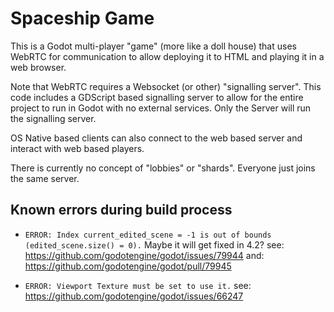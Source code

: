 # Spaceship Game

This is a Godot multi-player "game" (more like a doll house) that uses WebRTC for communication to allow deploying it to HTML and playing it in a web browser.

Note that WebRTC requires a Websocket (or other) "signalling server". This code includes a GDScript based signalling server to allow for the entire project to run in Godot with no external services. Only the Server will run the signalling server.

OS Native based clients can also connect to the web based server and interact with web based players.

There is currently no concept of "lobbies" or "shards". Everyone just joins the same server.

## Known errors during build process
 - `ERROR: Index current_edited_scene = -1 is out of bounds (edited_scene.size() = 0).`
 Maybe it will get fixed in 4.2?
 see: https://github.com/godotengine/godot/issues/79944
 and: https://github.com/godotengine/godot/pull/79945

 - `ERROR: Viewport Texture must be set to use it.`
 see:  https://github.com/godotengine/godot/issues/66247

